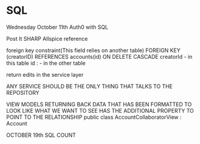# SQL

Wednesday October 11th Auth0 with SQL

Post It SHARP
Allspice reference

foreign key constraint(This field relies on another table)
  FOREIGN KEY (creatorID) REFERENCES accounts(id) ON DELETE CASCADE
    creatorId - in this table id : - in the other table
                          
return edits in the service layer

ANY SERVICE SHOULD BE THE ONLY THING THAT TALKS TO THE REPOSITORY

VIEW MODELS
RETURNING BACK DATA THAT HAS BEEN FORMATTED TO LOOK LIKE WHAT WE WANT TO SEE
HAS THE ADDITIONAL PROPERTY TO POINT TO THE RELATIONSHIP
public class AccountCollaboratorView : Account

OCTOBER 19th SQL COUNT

